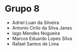 # Grupo 8

* Adriel Luan da Silveira
* Antonio Cirilo da Silva Janes
* Iago Mendes Nogueira
* Marcos Eduardo Lopes Silva
* Rafael Santos de Lima 